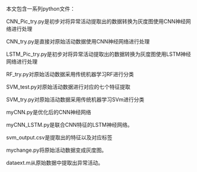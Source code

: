 本文包含一系列python文件：

CNN_Pic_try.py是初步对将异常活动提取出的数据转换为灰度图使用CNN神经网络进行处理
 
CNN_try.py是直接对原始活动数据使用CNN神经网络进行处理

LSTM_Pic_try.py是初步对将异常活动提取出的数据转换为灰度图使用LSTM神经网络进行处理

RF_try.py对原始活动数据采用传统机器学习RF进行分类

SVM_test.py对原始活动数据进行对应的七个特征提取

SVM_try.py对原始活动数据采用传统机器学习SVm进行分类

myCNN.py是优化后的CNN神经网络

myCNN_LSTM.py是联合CNN特征的LSTM神经网络。

svm_output.csv是提取出的特征以及对应标签

mychange.py将原始活动数据变成灰度图。

dataext.m从原始数据中提取出异常活动。